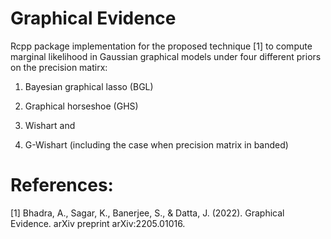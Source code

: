 # Graphical Evidence
Rcpp package implementation for the proposed technique [1] to compute marginal likelihood in Gaussian graphical models under four different priors on the precision matirx:

1. Bayesian graphical lasso (BGL)

2. Graphical horseshoe (GHS)

3. Wishart and

4. G-Wishart (including the case when precision matrix in banded)


# References:
[1] Bhadra, A., Sagar, K., Banerjee, S., & Datta, J. (2022). Graphical Evidence. arXiv preprint arXiv:2205.01016.
